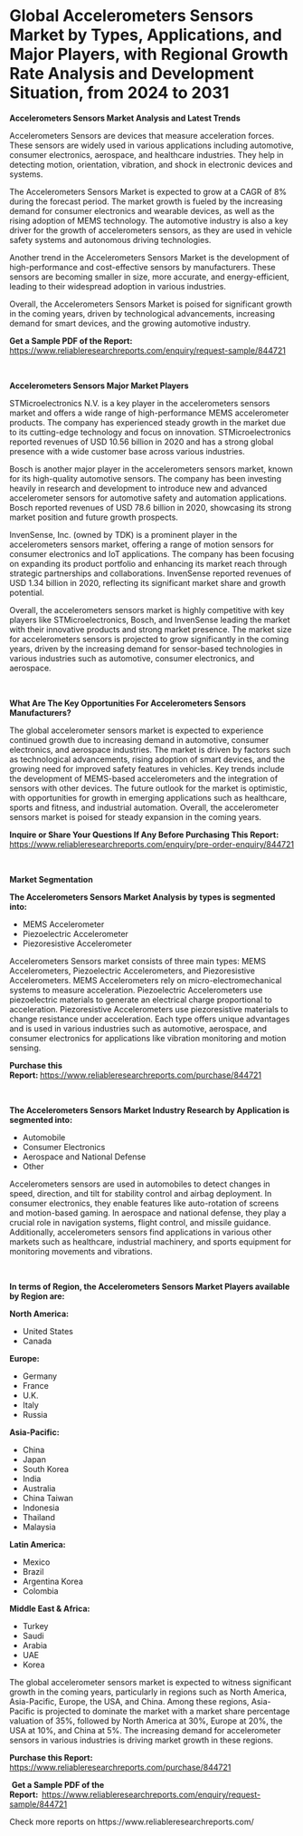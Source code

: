 <p><h1>Global Accelerometers Sensors Market by Types, Applications, and Major Players, with Regional Growth Rate Analysis and Development Situation, from 2024 to 2031</h1></p><p><strong>Accelerometers Sensors Market Analysis and Latest Trends</strong></p>
<p><p>Accelerometers Sensors are devices that measure acceleration forces. These sensors are widely used in various applications including automotive, consumer electronics, aerospace, and healthcare industries. They help in detecting motion, orientation, vibration, and shock in electronic devices and systems.</p><p>The Accelerometers Sensors Market is expected to grow at a CAGR of 8% during the forecast period. The market growth is fueled by the increasing demand for consumer electronics and wearable devices, as well as the rising adoption of MEMS technology. The automotive industry is also a key driver for the growth of accelerometers sensors, as they are used in vehicle safety systems and autonomous driving technologies.</p><p>Another trend in the Accelerometers Sensors Market is the development of high-performance and cost-effective sensors by manufacturers. These sensors are becoming smaller in size, more accurate, and energy-efficient, leading to their widespread adoption in various industries.</p><p>Overall, the Accelerometers Sensors Market is poised for significant growth in the coming years, driven by technological advancements, increasing demand for smart devices, and the growing automotive industry.</p></p>
<p><strong>Get a Sample PDF of the Report:&nbsp;</strong> <a href="https://www.reliableresearchreports.com/enquiry/request-sample/844721">https://www.reliableresearchreports.com/enquiry/request-sample/844721</a></p>
<p>&nbsp;</p>
<p><strong>Accelerometers Sensors Major Market Players</strong></p>
<p><p>STMicroelectronics N.V. is a key player in the accelerometers sensors market and offers a wide range of high-performance MEMS accelerometer products. The company has experienced steady growth in the market due to its cutting-edge technology and focus on innovation. STMicroelectronics reported revenues of USD 10.56 billion in 2020 and has a strong global presence with a wide customer base across various industries.</p><p>Bosch is another major player in the accelerometers sensors market, known for its high-quality automotive sensors. The company has been investing heavily in research and development to introduce new and advanced accelerometer sensors for automotive safety and automation applications. Bosch reported revenues of USD 78.6 billion in 2020, showcasing its strong market position and future growth prospects.</p><p>InvenSense, Inc. (owned by TDK) is a prominent player in the accelerometers sensors market, offering a range of motion sensors for consumer electronics and IoT applications. The company has been focusing on expanding its product portfolio and enhancing its market reach through strategic partnerships and collaborations. InvenSense reported revenues of USD 1.34 billion in 2020, reflecting its significant market share and growth potential.</p><p>Overall, the accelerometers sensors market is highly competitive with key players like STMicroelectronics, Bosch, and InvenSense leading the market with their innovative products and strong market presence. The market size for accelerometers sensors is projected to grow significantly in the coming years, driven by the increasing demand for sensor-based technologies in various industries such as automotive, consumer electronics, and aerospace.</p></p>
<p>&nbsp;</p>
<p><strong>What Are The Key Opportunities For Accelerometers Sensors Manufacturers?</strong></p>
<p><p>The global accelerometer sensors market is expected to experience continued growth due to increasing demand in automotive, consumer electronics, and aerospace industries. The market is driven by factors such as technological advancements, rising adoption of smart devices, and the growing need for improved safety features in vehicles. Key trends include the development of MEMS-based accelerometers and the integration of sensors with other devices. The future outlook for the market is optimistic, with opportunities for growth in emerging applications such as healthcare, sports and fitness, and industrial automation. Overall, the accelerometer sensors market is poised for steady expansion in the coming years.</p></p>
<p><strong>Inquire or Share Your Questions If Any Before Purchasing This Report:</strong> <a href="https://www.reliableresearchreports.com/enquiry/pre-order-enquiry/844721">https://www.reliableresearchreports.com/enquiry/pre-order-enquiry/844721</a></p>
<p>&nbsp;</p>
<p><strong>Market Segmentation</strong></p>
<p><strong>The Accelerometers Sensors Market Analysis by types is segmented into:</strong></p>
<p><ul><li>MEMS Accelerometer</li><li>Piezoelectric Accelerometer</li><li>Piezoresistive Accelerometer</li></ul></p>
<p><p>Accelerometers Sensors market consists of three main types: MEMS Accelerometers, Piezoelectric Accelerometers, and Piezoresistive Accelerometers. MEMS Accelerometers rely on micro-electromechanical systems to measure acceleration. Piezoelectric Accelerometers use piezoelectric materials to generate an electrical charge proportional to acceleration. Piezoresistive Accelerometers use piezoresistive materials to change resistance under acceleration. Each type offers unique advantages and is used in various industries such as automotive, aerospace, and consumer electronics for applications like vibration monitoring and motion sensing.</p></p>
<p><strong>Purchase this Report:&nbsp;</strong><a href="https://www.reliableresearchreports.com/purchase/844721">https://www.reliableresearchreports.com/purchase/844721</a></p>
<p>&nbsp;</p>
<p><strong>The Accelerometers Sensors Market Industry Research by Application is segmented into:</strong></p>
<p><ul><li>Automobile</li><li>Consumer Electronics</li><li>Aerospace and National Defense</li><li>Other</li></ul></p>
<p><p>Accelerometers sensors are used in automobiles to detect changes in speed, direction, and tilt for stability control and airbag deployment. In consumer electronics, they enable features like auto-rotation of screens and motion-based gaming. In aerospace and national defense, they play a crucial role in navigation systems, flight control, and missile guidance. Additionally, accelerometers sensors find applications in various other markets such as healthcare, industrial machinery, and sports equipment for monitoring movements and vibrations.</p></p>
<p>&nbsp;</p>
<p><strong>In terms of Region, the Accelerometers Sensors Market Players available by Region are:</strong></p>
<p>
    <p> <strong> North America: </strong>
        <ul>
            <li>United States</li>
            <li>Canada</li>
        </ul>
        </p> 
    <p> <strong> Europe: </strong>
        <ul>
            <li>Germany</li>
            <li>France</li>
            <li>U.K.</li>
            <li>Italy</li>
            <li>Russia</li>
        </ul>
        </p> 
    <p> <strong> Asia-Pacific: </strong>
        <ul>
            <li>China</li>
            <li>Japan</li>
            <li>South Korea</li>
            <li>India</li>
            <li>Australia</li>
            <li>China Taiwan</li>
            <li>Indonesia</li>
            <li>Thailand</li>
            <li>Malaysia</li>
        </ul>
        </p> 
    <p> <strong> Latin America: </strong>
        <ul>
            <li>Mexico</li>
            <li>Brazil</li>
            <li>Argentina Korea</li>
            <li>Colombia</li>
        </ul>
        </p> 
    <p> <strong> Middle East & Africa: </strong>
        <ul>
            <li>Turkey</li>
            <li>Saudi</li>
            <li>Arabia</li>
            <li>UAE</li>
            <li>Korea</li>
        </ul>
    </p>
    </p>
<p><p>The global accelerometer sensors market is expected to witness significant growth in the coming years, particularly in regions such as North America, Asia-Pacific, Europe, the USA, and China. Among these regions, Asia-Pacific is projected to dominate the market with a market share percentage valuation of 35%, followed by North America at 30%, Europe at 20%, the USA at 10%, and China at 5%. The increasing demand for accelerometer sensors in various industries is driving market growth in these regions.</p></p>
<p><strong>Purchase this Report: </strong><a href="https://www.reliableresearchreports.com/purchase/844721">https://www.reliableresearchreports.com/purchase/844721</a></p>
<p>&nbsp;<strong>Get a Sample PDF of the Report:&nbsp;&nbsp;</strong><a href="https://www.reliableresearchreports.com/enquiry/request-sample/844721">https://www.reliableresearchreports.com/enquiry/request-sample/844721</a></p>
<p><strong></strong></p>
<p>Check more reports on https://www.reliableresearchreports.com/</p>